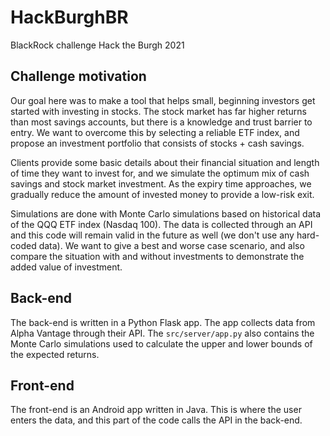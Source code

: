 # HackBurghBR
BlackRock challenge Hack the Burgh 2021

## Challenge motivation
Our goal here was to make a tool that helps small, beginning investors get started with investing in stocks. 
The stock market has far higher returns than most savings accounts, but there is a knowledge and trust barrier
to entry. We want to overcome this by selecting a reliable ETF index, and propose an investment portfolio that
consists of stocks + cash savings.

Clients provide some basic details about their financial situation and length of time they want to invest for,
and we simulate the optimum mix of cash savings and stock market investment. As the expiry time approaches, we 
gradually reduce the amount of invested money to provide a low-risk exit.

Simulations are done with Monte Carlo simulations based on historical data of the QQQ ETF index (Nasdaq 100). The data is collected
through an API and this code will remain valid in the future as well (we don't use any hard-coded data). We want to give a best and worse case scenario, and
also compare the situation with and without investments to demonstrate the added value of investment.

## Back-end
The back-end is written in a Python Flask app. The app collects data from Alpha Vantage through their API. 
The `src/server/app.py` also contains the Monte Carlo simulations used to calculate the upper and lower bounds of the expected returns.

## Front-end
The front-end is an Android app written in Java. This is where the user enters the data, and this part of the code calls the API in the back-end.
